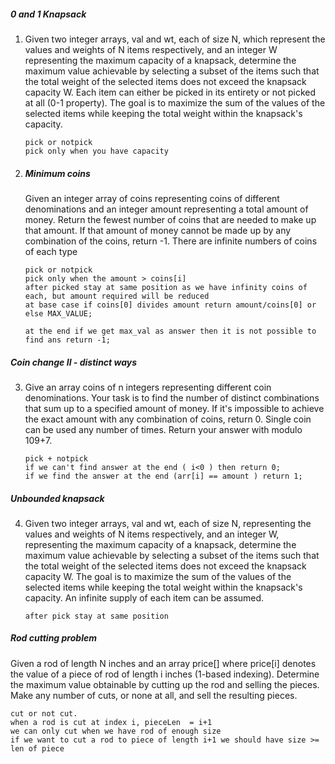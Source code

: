##### 0 and 1 Knapsack
1. Given two integer arrays, val and wt, each of size N, which represent the values and weights of N items respectively, and an integer W representing the maximum capacity of a knapsack, determine the maximum value achievable by selecting a subset of the items such that the total weight of the selected items does not exceed the knapsack capacity W.
   Each item can either be picked in its entirety or not picked at all (0-1 property). The goal is to maximize the sum of the values of the selected items while keeping the total weight within the knapsack's capacity.
   ```
   pick or notpick
   pick only when you have capacity
   ```
2. ##### Minimum coins
   Given an integer array of coins representing coins of different denominations and an integer amount representing a total amount of money. Return the fewest number of coins that are needed to make up that amount. If that amount of money cannot be made up by any combination of the coins, return -1. There are infinite numbers of coins of each type
   ```
   pick or notpick
   pick only when the amount > coins[i]
   after picked stay at same position as we have infinity coins of each, but amount required will be reduced
   at base case if coins[0] divides amount return amount/coins[0] or else MAX_VALUE;

   at the end if we get max_val as answer then it is not possible to find ans return -1;
   ```
##### Coin change II - distinct ways
3. Give an array coins of n integers representing different coin denominations. Your task is to find the number of distinct combinations that sum up to a specified amount of money. If it's impossible to achieve the exact amount with any combination of coins, return 0. Single coin can be used any number of times. Return your answer with modulo 109+7.
   ```
   pick + notpick
   if we can't find answer at the end ( i<0 ) then return 0;
   if we find the answer at the end (arr[i] == amount ) return 1;
   ```
##### Unbounded knapsack
4. Given two integer arrays, val and wt, each of size N, representing the values and weights of N items respectively, and an integer W, representing the maximum capacity of a knapsack, determine the maximum value achievable by selecting a subset of the items such that the total weight of the selected items does not exceed the knapsack capacity W. The goal is to maximize the sum of the values of the selected items while keeping the total weight within the knapsack's capacity.
   An infinite supply of each item can be assumed.
   ```
   after pick stay at same position
   ```
##### Rod cutting problem
Given a rod of length N inches and an array price[] where price[i] denotes the value of a piece of rod of length i inches (1-based indexing). Determine the maximum value obtainable by cutting up the rod and selling the pieces. Make any number of cuts, or none at all, and sell the resulting pieces.
```
cut or not cut.
when a rod is cut at index i, pieceLen  = i+1
we can only cut when we have rod of enough size
if we want to cut a rod to piece of length i+1 we should have size >= len of piece


```

